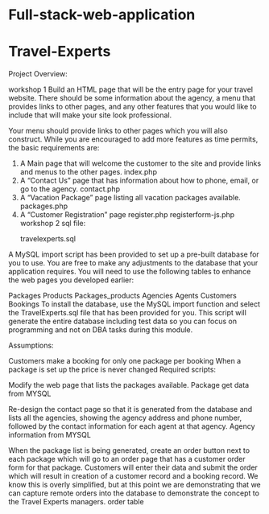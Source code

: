 # Full-stack-web-application
# Travel-Experts
Project Overview:

workshop 1 Build an HTML page that will be the entry page for your travel website. There should be some information about the agency, a menu that provides links to other pages, and any other features that you would like to include that will make your site look professional.

Your menu should provide links to other pages which you will also construct. While you are encouraged to add more features as time permits, the basic requirements are:

<ol>
  <li>
      A Main page that will welcome the customer to the site and provide links and menus to the other pages.
    index.php
  </li>
<li>A “Contact Us” page that has information about how to phone, email, or go to the agency.
contact.php</li>
<li>A “Vacation Package” page listing all vacation packages available.
packages.php</li>
<li>A “Customer Registration” page
register.php
registerform-js.php
workshop 2 sql file:</li>

travelexperts.sql
</ol>
A MySQL import script has been provided to set up a pre-built database for you to use. You are free to make any adjustments to the database that your application requires. You will need to use the following tables to enhance the web pages you developed earlier:

Packages
Products
Packages_products
Agencies
Agents
Customers
Bookings
To install the database, use the MySQL import function and select the TravelExperts.sql file that has been provided for you. This script will generate the entire database including test data so you can focus on programming and not on DBA tasks during this module.

Assumptions:

Customers make a booking for only one package per booking
When a package is set up the price is never changed
Required scripts:

Modify the web page that lists the packages available.
Package get data from MYSQL

Re-design the contact page so that it is generated from the database and lists all the agencies, showing the agency address and phone number, followed by the contact information for each agent at that agency. Agency information from MYSQL

When the package list is being generated, create an order button next to each package which will go to an order page that has a customer order form for that package. Customers will enter their data and submit the order which will result in creation of a customer record and a booking record. We know this is overly simplified, but at this point we are demonstrating that we can capture remote orders into the database to demonstrate the concept to the Travel Experts managers. order table


